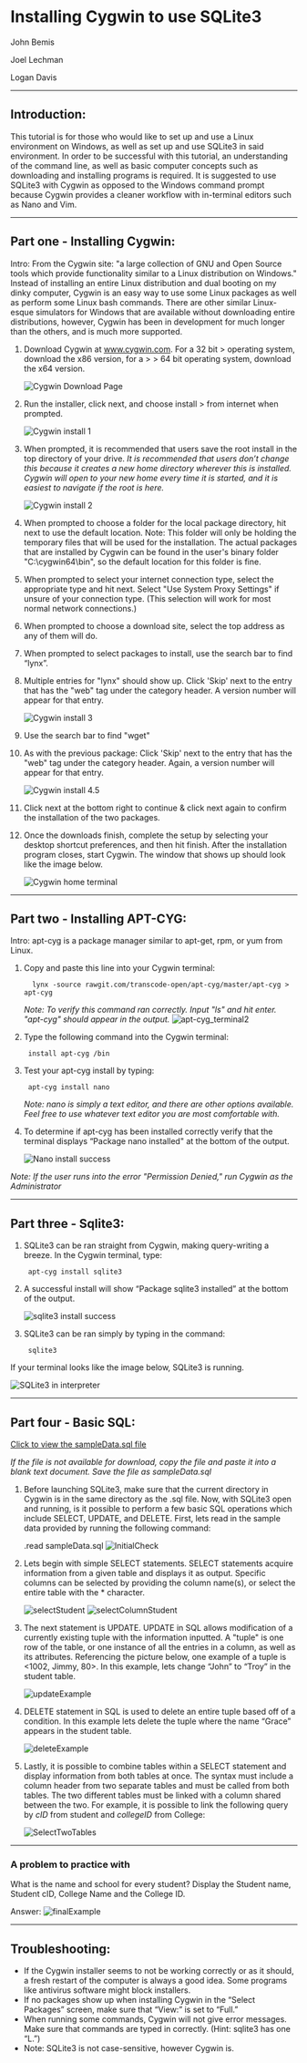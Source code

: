
# Installing Cygwin to use SQLite3
John Bemis

Joel Lechman

Logan Davis

___


## Introduction:
This tutorial is for those who would like to set up and use a Linux environment on Windows, as well as set up and use SQLite3 in said environment. In order to be successful with this tutorial, an understanding of the command line, as well as basic computer concepts such as downloading and installing programs is required. It is suggested to use SQLite3 with Cygwin as opposed to the Windows command prompt because Cygwin provides a cleaner workflow with in-terminal editors such as Nano and Vim.



___
## Part one - Installing Cygwin:
Intro: 
From the Cygwin site: "a large collection of GNU and Open Source tools which provide functionality similar to a Linux distribution on Windows." Instead of installing an entire Linux distribution and dual booting on my dinky computer, Cygwin is an easy way to use some Linux packages as well as perform some Linux bash commands. There are other similar Linux-esque simulators for Windows that are available without downloading entire distributions, however, Cygwin has been in development for much longer than the others, and is much more supported.  


1. Download Cygwin at www.cygwin.com. For a 32 bit > operating system, download the x86 version, for a > > 64 bit operating system, download the x64 version.

    ![Cygwin Download Page](./images/CygwinDownloadPage.png "Download Page")


2. Run the installer, click next, and choose install > from internet when prompted.

    ![Cygwin install 1](./images/CygwinInstall1.png "Download source")


 3. When prompted, it is recommended that users save  the root install in the top directory of your drive.
 *It is recommended that users don’t change this because it creates a new home directory wherever this is installed. Cygwin will open to your new home every time it is started, and it is easiest to navigate if the root is here.*

    ![Cygwin install 2](./images/CygwinInstall2.png "Root Install Directory")
 


4. When prompted to choose a folder for the local package directory, hit next to use the default location. Note: This folder will only be holding the temporary files that will be used for the installation. The actual packages that are installed by Cygwin can be found in the user's binary folder "C:\cygwin64\bin", so the default location for this folder is fine. 



5. When prompted to select your internet connection type, select the appropriate type and hit next. Select "Use System Proxy Settings" if unsure of your connection type. (This selection will work for most normal network connections.)


6. When prompted to choose a download site, select the top address as any of them will do.


7. When prompted to select packages to install, use the search bar to find “lynx”.

8. Multiple entries for "lynx" should show up. Click 'Skip' next to the entry that has the "web" tag under the category header. A version number will appear for that entry.

    ![Cygwin install 3](./images/cygwininstall3.png "Lynx package")



9. Use the search bar to find "wget"


10. As with the previous package: Click 'Skip' next to the entry that has the "web" tag under the category header. Again, a version number will appear for that entry.


    ![Cygwin install 4.5](./images/CygwinInstall4.5.png "wget package small")

11. Click next at the bottom right to continue & click next again to confirm the installation of the two packages.


13. Once the downloads finish, complete the setup by selecting your desktop shortcut preferences, and then hit finish. After the installation program closes, start Cygwin. The window that shows up should look like the image below.

    ![Cygwin home terminal](./images/cygwinterminal.png "cygwin terminal")



___
## Part two - Installing APT-CYG:
Intro: apt-cyg is a package manager similar to apt-get, rpm, or yum from Linux. 


1. Copy and paste this line into your Cygwin terminal:

         lynx -source rawgit.com/transcode-open/apt-cyg/master/apt-cyg > apt-cyg

    *Note: To verify this command ran correctly. Input "ls" and hit enter. "apt-cyg" should appear in the output.* 
    ![apt-cyg_terminal2](./images/apt-cyg_terminal2.png "apt-cyg_terminal2")

 
2. Type the following command into the Cygwin terminal:

        install apt-cyg /bin

3. Test your apt-cyg install by typing:

        apt-cyg install nano
	
    *Note: nano is simply a text editor, and there are other options available. Feel free to use whatever text editor you are most comfortable with.*



4. To determine if apt-cyg has been installed correctly verify that the terminal displays “Package nano installed" at the bottom of the output.

    ![Nano install success](./images/nano_install_success.png "nano success")

*Note: If the user runs into the error "Permission Denied," run Cygwin as the Administrator*

___
## Part three - Sqlite3:



1. SQLite3 can be ran straight from Cygwin, making query-writing a breeze. In the Cygwin terminal, type:

        apt-cyg install sqlite3

2. A successful install will show “Package sqlite3 installed” at the bottom of the output. 

    ![sqlite3 install success](./images/sqlite3_install_success.png "sqlite3 success")



3. SQLite3 can be ran simply by typing in the command: 

        sqlite3
If your terminal looks like the image below, SQLite3 is running.

 ![SQLite3 in interpreter](./images/in_sqlite3_success.PNG "sqlite3 in interpreter")




___
## Part four - Basic SQL:

<a href="https://bitbucket.org/lechman_davis_bemis/databases-writing-project/src/master/writing/02-tutorial/files/sampleData.sql" download>Click to view the sampleData.sql file</a>

*If the file is not available for download, copy the file and paste it into a blank text document. Save the file as sampleData.sql*



1. Before launching SQLite3, make sure that the current directory in Cygwin is in the same directory as the .sql file. Now, with SQLite3 open and running, is it possible to perform a few basic SQL operations which include SELECT, UPDATE, and DELETE. First, lets read in the sample data provided by running the following command:

    .read sampleData.sql
    ![InitialCheck](./images/SQL/InitialCheck.png "InitialCheck")
	

2. Lets begin with simple SELECT statements. SELECT statements acquire information from a given table and displays it as output. Specific columns can be selected by providing the column name(s), or select the entire table with the * character.

    ![selectStudent](./images/SQL/selectStudent.png "selectStudent")
    ![selectColumnStudent](./images/SQL/selectColumnStudent.png "selectColumnStudent")


3. The next statement is UPDATE. UPDATE in SQL allows modification of a currently existing tuple with the information inputted. A "tuple" is one row of the table, or one instance of all the entries in a column, as well as its attributes. Referencing the picture below, one example of a tuple is <1002, Jimmy, 80>. In this example, lets change “John” to “Troy” in the student table.

    ![updateExample](./images/SQL/updateExample.png "updateExample")

4. DELETE statement in SQL is used to delete an entire tuple based off of a condition. In this example lets delete the tuple where the name “Grace” appears in the student table. 

    ![deleteExample](./images/SQL/deleteExample.PNG "deleteExample")


5. Lastly, it is possible to combine tables within a SELECT statement and display information from both tables at once. The syntax must include a column header from two separate tables and must be called from both tables. The two different tables must be linked with a column shared between the two. 
For example, it is possible to link the following query by *cID* from student and *collegeID* from College:

    ![SelectTwoTables](./images/SQL/SelectTwoTables.PNG "SelectTwoTables")

___
### A problem to practice with
What is the name and school for every student? Display the Student name, Student cID,   	College Name and the College ID.



Answer:
    ![finalExample](./images/SQL/finalExample.png "finalExample")



___
## Troubleshooting:

* If the Cygwin installer seems to not be working correctly or as it should, a fresh restart of the computer is always a good idea. Some programs like antivirus software might block installers. 
* If no packages show up when installing Cygwin in the “Select Packages” screen, make sure that “View:” is set to “Full.”
* When running some commands, Cygwin will not give error messages. Make sure that commands are typed in correctly. (Hint: sqlite3 has one “L.”)
* Note: SQLite3 is not case-sensitive, however Cygwin is.



